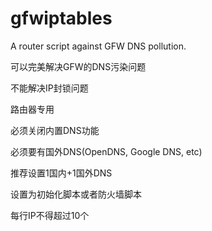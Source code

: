 gfwiptables
===========

A router script against GFW DNS pollution.

可以完美解决GFW的DNS污染问题

不能解决IP封锁问题

路由器专用

必须关闭内置DNS功能

必须要有国外DNS(OpenDNS, Google DNS, etc)

推荐设置1国内+1国外DNS

设置为初始化脚本或者防火墙脚本

每行IP不得超过10个
